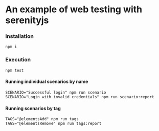 # An example of web testing with serenityjs

### Installation

```
npm i
```

### Execution

```
npm test
```

#### Running individual scenarios by name

```
SCENARIO="Successful login" npm run scenario
SCENARIO="Login with invalid credentials" npm run scenario:report
``` 

#### Running scenarios by tag

```
TAGS="@elementsAdd" npm run tags
TAGS="@elementsRemove" npm run tags:report
``` 